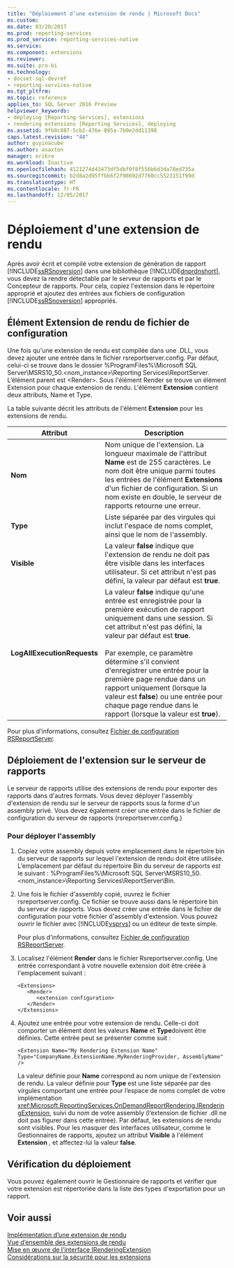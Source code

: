 ```yaml
---
title: "Déploiement d’une extension de rendu | Microsoft Docs"
ms.custom: 
ms.date: 03/20/2017
ms.prod: reporting-services
ms.prod_service: reporting-services-native
ms.service: 
ms.component: extensions
ms.reviewer: 
ms.suite: pro-bi
ms.technology:
- docset-sql-devref
- reporting-services-native
ms.tgt_pltfrm: 
ms.topic: reference
applies_to: SQL Server 2016 Preview
helpviewer_keywords:
- deploying [Reporting Services], extensions
- rendering extensions [Reporting Services], deploying
ms.assetid: 9fb8c887-5cb2-476e-895a-7b0e2dd11398
caps.latest.revision: "44"
author: guyinacube
ms.author: asaxton
manager: erikre
ms.workload: Inactive
ms.openlocfilehash: 4121274d43473df5dbf0f8f556b6d3da78ed735a
ms.sourcegitcommit: b2d8a2d95ffbb6f2f98692d7760cc5523151f99d
ms.translationtype: HT
ms.contentlocale: fr-FR
ms.lasthandoff: 12/05/2017
---
```

# <a name="deploying-a-rendering-extension"></a>Déploiement d'une extension de rendu
  Après avoir écrit et compilé votre extension de génération de rapport [!INCLUDE[ssRSnoversion](../../../includes/ssrsnoversion-md.md)] dans une bibliothèque [!INCLUDE[dnprdnshort](../../../includes/dnprdnshort-md.md)], vous devez la rendre détectable par le serveur de rapports et par le Concepteur de rapports. Pour cela, copiez l'extension dans le répertoire approprié et ajoutez des entrées aux fichiers de configuration [!INCLUDE[ssRSnoversion](../../../includes/ssrsnoversion-md.md)] appropriés.  
  
## <a name="configuration-file-rendering-extension-element"></a>Élément Extension de rendu de fichier de configuration  
 Une fois qu'une extension de rendu est compilée dans une .DLL, vous devez ajouter une entrée dans le fichier rsreportserver.config. Par défaut, celui-ci se trouve dans le dossier %ProgramFiles%\Microsoft SQL Server\MSRS10_50.\<nom_instance>\Reporting Services\ReportServer. L’élément parent est \<Render>. Sous l'élément Render se trouve un élément Extension pour chaque extension de rendu. L'élément **Extension** contient deux attributs, Name et Type.  
  
 La table suivante décrit les attributs de l'élément **Extension** pour les extensions de rendu.  
  
|Attribut|Description|  
|---------------|-----------------|  
|**Nom**|Nom unique de l'extension. La longueur maximale de l'attribut **Name** est de 255 caractères. Le nom doit être unique parmi toutes les entrées de l'élément **Extensions** d'un fichier de configuration. Si un nom existe en double, le serveur de rapports retourne une erreur.|  
|**Type**|Liste séparée par des virgules qui inclut l'espace de noms complet, ainsi que le nom de l'assembly.|  
|**Visible**|La valeur **false** indique que l'extension de rendu ne doit pas être visible dans les interfaces utilisateur. Si cet attribut n'est pas défini, la valeur par défaut est **true**.|  
|**LogAllExecutionRequests**|La valeur **false** indique qu'une entrée est enregistrée pour la première exécution de rapport uniquement dans une session. Si cet attribut n'est pas défini, la valeur par défaut est **true**.<br /><br /> Par exemple, ce paramètre détermine s'il convient d'enregistrer une entrée pour la première page rendue dans un rapport uniquement (lorsque la valeur est **false**) ou une entrée pour chaque page rendue dans le rapport (lorsque la valeur est **true**).|  
  
 Pour plus d’informations, consultez [Fichier de configuration RSReportServer](../../../reporting-services/report-server/rsreportserver-config-configuration-file.md).  
  
## <a name="deploying-the-extension-to-the-report-server"></a>Déploiement de l'extension sur le serveur de rapports  
 Le serveur de rapports utilise des extensions de rendu pour exporter des rapports dans d'autres formats. Vous devez déployer l'assembly d'extension de rendu sur le serveur de rapports sous la forme d'un assembly privé. Vous devez également créer une entrée dans le fichier de configuration du serveur de rapports (rsreportserver.config.)  
  
### <a name="to-deploy-the-assembly"></a>Pour déployer l'assembly  
  
1.  Copiez votre assembly depuis votre emplacement dans le répertoire bin du serveur de rapports sur lequel l'extension de rendu doit être utilisée. L’emplacement par défaut du répertoire Bin du serveur de rapports est le suivant : %ProgramFiles%\Microsoft SQL Server\MSRS10_50.\<nom_instance>\Reporting Services\ReportServer\Bin.  
  
2.  Une fois le fichier d'assembly copié, ouvrez le fichier rsreportserver.config. Ce fichier se trouve aussi dans le répertoire bin du serveur de rapports. Vous devez créer une entrée dans le fichier de configuration pour votre fichier d'assembly d'extension. Vous pouvez ouvrir le fichier avec [!INCLUDE[vsprvs](../../../includes/vsprvs-md.md)] ou un éditeur de texte simple.  
  
     Pour plus d’informations, consultez [Fichier de configuration RSReportServer](../../../reporting-services/report-server/rsreportserver-config-configuration-file.md).  
  
3.  Localisez l'élément **Render** dans le fichier Rsreportserver.config. Une entrée correspondant à votre nouvelle extension doit être créée à l'emplacement suivant :  
  
    ```  
    <Extensions>  
       <Render>  
          <extension configuration>  
       </Render>  
    </Extensions>  
    ```  
  
4.  Ajoutez une entrée pour votre extension de rendu. Celle-ci doit comporter un élément dont les valeurs **Name** et **Type**doivent être définies. Cette entrée peut se présenter comme suit :  
  
    ```  
    <Extension Name="My Rendering Extension Name" Type="CompanyName.ExtensionName.MyRenderingProvider, AssemblyName" />  
    ```  
  
     La valeur définie pour **Name** correspond au nom unique de l'extension de rendu. La valeur définie pour **Type** est une liste séparée par des virgules comportant une entrée pour l’espace de noms complet de votre implémentation <xref:Microsoft.ReportingServices.OnDemandReportRendering.IRenderingExtension>, suivi du nom de votre assembly (l’extension de fichier .dll ne doit pas figurer dans cette entrée). Par défaut, les extensions de rendu sont visibles. Pour les masquer des interfaces utilisateur, comme le Gestionnaires de rapports, ajoutez un attribut **Visible** à l'élément **Extension** , et affectez-lui la valeur **false**.  
  
## <a name="verifying-the-deployment"></a>Vérification du déploiement  
 Vous pouvez également ouvrir le Gestionnaire de rapports et vérifier que votre extension est répertoriée dans la liste des types d'exportation pour un rapport.  
  
## <a name="see-also"></a>Voir aussi  
 [Implémentation d’une extension de rendu](../../../reporting-services/extensions/rendering-extension/implementing-a-rendering-extension.md)   
 [Vue d’ensemble des extensions de rendu](../../../reporting-services/extensions/rendering-extension/rendering-extensions-overview.md)   
 [Mise en œuvre de l’interface IRenderingExtension](../../../reporting-services/extensions/rendering-extension/implementing-the-irenderingextension-interface.md)   
 [Considérations sur la sécurité pour les extensions](../../../reporting-services/extensions/security-considerations-for-extensions.md)  
  
  
